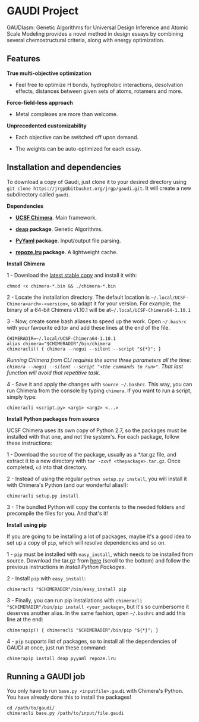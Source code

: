 # GAUDI Project
GAUDIasm: Genetic Algorithms for Universal Design Inference and Atomic Scale Modeling provides a novel method in design essays by combining several chemostructural criteria, along with energy optimization.

## Features
**True multi-objective optimization**

* Feel free to optimize H bonds, hydrophobic interactions, desolvation effects, distances between given sets of atoms, rotamers and more.

**Force-field-less approach**

* Metal complexes are more than welcome.

**Unprecedented customizability**

* Each objective can be switched off upon demand.

* The weights can be auto-optimized for each essay.

## Installation and dependencies
To download a copy of Gaudi, just clone it to your desired directory using `git clone https://jrgp@bitbucket.org/jrgp/gaudi.git`. It will create a new subdirectory called `gaudi`.

**Dependencies**

* **[UCSF Chimera](http://www.cgl.ucsf.edu/chimera/download.html)**. Main framework.

* **[deap](https://pypi.python.org/pypi/deap/) package**. Genetic Algorithms.

* **[PyYaml](http://pyyaml.org/wiki/PyYAML) package**. Input/output file parsing.

* **[repoze.lru](https://pypi.python.org/pypi/repoze.lru/) package**. A lightweight cache.

**Install Chimera**

1 - Download the [latest stable copy](http://www.cgl.ucsf.edu/chimera/download.html) and install it with:

    chmod +x chimera-*.bin && ./chimera-*.bin

2 - Locate the installation directory. The default location is `~/.local/UCSF-Chimera<arch>-<version>`, so adapt it for your version. For example, the binary of a 64-bit Chimera v1.10.1 will be at`~/.local/UCSF-Chimera64-1.10.1`

3 - Now, create some bash aliases to speed up the work. Open `~/.bashrc` with your favourite editor and add these lines at the end of the file.

    CHIMERADIR=~/.local/UCSF-Chimera64-1.10.1
    alias chimera="$CHIMERADIR"/bin/chimera
    chimeracli() { chimera --nogui --silent --script "${*}"; }

*Running Chimera from CLI requires the same three parameters all the time: `chimera --nogui --silent --script "<the commands to run>"`. That last function will avoid that repetitive task.*

4 - Save it and apply the changes with `source ~/.bashrc`. This way, you can run Chimera from the console by typing `chimera`. If you want to run a script, simply type:

    chimeracli <script.py> <arg1> <arg2> <...>

**Install Python packages from source**

UCSF Chimera uses its own copy of Python 2.7, so the packages must be installed with that one, and not the system's. For each package, follow these instructions:

1 - Download the source of the package, usually as a *.tar.gz file, and extract it to a new directory with `tar -zxvf <thepackage>.tar.gz`. Once completed, `cd` into that directory.

2 - Instead of using the regular `python setup.py install`, you will install it with Chimera's Python (and our wonderful alias!): 

    chimeracli setup.py install

3 - The bundled Python will copy the contents to the needed folders and precompile the files for you. And that's it!

**Install using pip**

If you are going to be installing a lot of packages, maybe it's a good idea to set up a copy of `pip`, which will resolve dependencies and so on.

1 - `pip` must be installed with `easy_install`, which needs to be installed from source. Download the tar.gz from [here](https://pypi.python.org/pypi/setuptools) (scroll to the bottom) and follow the previous instructions in *Install Python Packages*.

2 - Install `pip` with `easy_install`: 

    chimeracli "$CHIMERADIR"/bin/easy_install pip

3 - Finally, you can run pip installations with `chimeracli "$CHIMERADIR"/bin/pip install <your_package>`, but it's so cumbersome it deserves another alias. In the same fashion, open `~/.bashrc` and add this line at the end: 

    chimerapip() { chimeracli "$CHIMERADIR"/bin/pip "${*}"; }

4 - `pip` supports list of packages, so to install all the dependencies of GAUDI at once, just run these command: 

    chimerapip install deap pyyaml repoze.lru

## Running a GAUDI job
You only have to run `base.py <inputfile>.gaudi` with Chimera's Python. You have already done this to install the packages!

    cd /path/to/gaudi/
    chimeracli base.py /path/to/input/file.gaudi